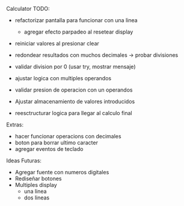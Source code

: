 Calculator TODO:
- refactorizar pantalla para funcionar con una linea
    - agregar efecto parpadeo al resetear display

- reiniciar valores al presionar clear
- redondear resultados con muchos decimales -> probar divisiones
- validar division por 0 (usar try, mostrar mensaje)
- ajustar logica con multiples operandos
- validar presion de operacion con un operandos

- Ajustar almacenamiento de valores introducidos
- reesctructurar logica para llegar al calculo final

Extras:
- hacer funcionar operacions con decimales
- boton para borrar ultimo caracter
- agregar eventos de teclado



Ideas Futuras:
- Agregar fuente con numeros digitales
- Rediseñar botones
- Multiples display
    - una linea
    - dos lineas

